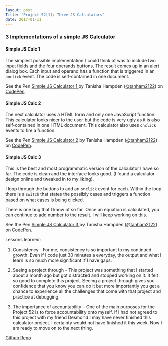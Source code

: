 ```yaml
---
layout: post
Title: "Project 52[1]: Three JS Calculators"
date: 2017-01-11
---
```



### 3 Implementations of a simple JS Calculator

#### Simple JS Calc 1

The simplest possible implementation I could think of was to include two input fields and the four operands buttons. The result comes up in an alert dialog box. Each input and operand has a function that is triggered in an `onclick` event. The code is self-contained in one document.

<p data-height="265" data-theme-id="0" data-slug-hash="QdNKWa" data-default-tab="result" data-user="tanham2122" data-embed-version="2" data-pen-title="Simple JS Calculator 1 " class="codepen">See the Pen <a href="http://codepen.io/tanham2122/pen/QdNKWa/">Simple JS Calculator 1 </a> by Tanisha Hampden (<a href="http://codepen.io/tanham2122">@tanham2122</a>) on <a href="http://codepen.io">CodePen</a>.</p>
<script async src="https://production-assets.codepen.io/assets/embed/ei.js"></script>


#### Simple JS Calc 2

The next calculator uses a HTML form and only one JavaScript function. This calculator looks nicer to the user but the code is very ugly as it is also self-contained in one HTML document. This calculator also uses `onclick` events to fire a function.

<p data-height="265" data-theme-id="0" data-slug-hash="xgVEGo" data-default-tab="result" data-user="tanham2122" data-embed-version="2" data-pen-title="Simple JS Calculator 2" class="codepen">See the Pen <a href="http://codepen.io/tanham2122/pen/xgVEGo/">Simple JS Calculator 2</a> by Tanisha Hampden (<a href="http://codepen.io/tanham2122">@tanham2122</a>) on <a href="http://codepen.io">CodePen</a>.</p>
<script async src="https://production-assets.codepen.io/assets/embed/ei.js"></script>

#### Simple JS Calc 3

This is the best and most programmatic version of the calculator I have so far. The code is clean and the interface looks good. (I found a calculator design online and tweaked in to my liking).

I loop through the buttons to add an `onclick` event for each. Within the loop there is a `switch` that states the possibly cases and triggers a function based on what cases is being clicked.

There is one bug that I know of so far. Once an equation is calculated, you can continue to add number to the result. I will keep working on this.

<p data-height="265" data-theme-id="0" data-slug-hash="pRyEEO" data-default-tab="result" data-user="tanham2122" data-embed-version="2" data-pen-title="Simple JS Calculator 3 " class="codepen">See the Pen <a href="http://codepen.io/tanham2122/pen/pRyEEO/">Simple JS Calculator 3 </a> by Tanisha Hampden (<a href="http://codepen.io/tanham2122">@tanham2122</a>) on <a href="http://codepen.io">CodePen</a>.</p>
<script async src="https://production-assets.codepen.io/assets/embed/ei.js"></script>

Lessons learned:

1. Consistency - For me, consistency is so important to my continued growth. Even if I code just 30 minutes a everyday, the output and what I learn is so much more significant if I have gaps.

2. Seeing a project through - This project was something that I started about a month ago but got distracted and stopped working on it. It felt so good to complete this project. Seeing a project through gives you confidence that you know you can do it but more importantly you get a chance to experience all the challenges that come with that project and practice at debugging.  

3. The importance of accountability - One of the main purposes for the Project 52 is to force accountability onto myself. If I had not agreed to this project with my friend Desmond I may have never finished this calculator project. I certainty would not have finished it this week. Now I am ready to move on to the next thing.

[Github Repo](https://github.com/tanham/js-calculator)
